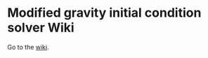 # Modified gravity initial condition solver Wiki

Go to the [wiki](https://github.com/annamalai-ps/MG-ICSolverWiki/wiki).
